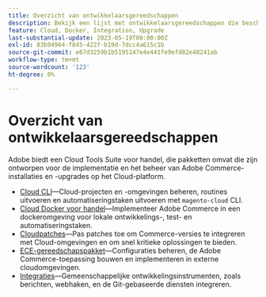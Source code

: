 ```yaml
---
title: Overzicht van ontwikkelaarsgereedschappen
description: Bekijk een lijst met ontwikkelaarsgereedschappen die beschikbaar zijn voor gebruik met Adobe Commerce op cloudinfrastructuur.
feature: Cloud, Docker, Integration, Upgrade
last-substantial-update: 2023-05-19T00:00:00Z
exl-id: 83b94964-f845-422f-b19d-7dcc4a615c1b
source-git-commit: e67d3259b1b5195147e4e441fe9efd82e48241ab
workflow-type: tm+mt
source-wordcount: '123'
ht-degree: 0%

---
```


# Overzicht van ontwikkelaarsgereedschappen

Adobe biedt een Cloud Tools Suite voor handel, die pakketten omvat die zijn ontworpen voor de implementatie en het beheer van Adobe Commerce-installaties en -upgrades op het Cloud-platform.

- [Cloud CLI](cloud-cli-overview.md)—Cloud-projecten en -omgevingen beheren, routines uitvoeren en automatiseringstaken uitvoeren met `magento-cloud` CLI.
- [Cloud Docker voor handel](cloud-docker.md)—Implementeer Adobe Commerce in een dockeromgeving voor lokale ontwikkelings-, test- en automatiseringstaken.
- [Cloudpatches](../development/apply-patches.md)—Pas patches toe om Commerce-versies te integreren met Cloud-omgevingen en om snel kritieke oplossingen te bieden.
- [ECE-gereedschapspakket](package-overview.md)—Configuraties beheren, de Adobe Commerce-toepassing bouwen en implementeren in externe cloudomgevingen.
- [Integraties](../integrations/overview.md)—Gemeenschappelijke ontwikkelingsinstrumenten, zoals berichten, webhaken, en de Git-gebaseerde diensten integreren.
